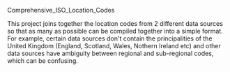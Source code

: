 Comprehensive_ISO_Location_Codes

This project joins together the location codes from 2 different 
data sources so that as many as possible can be compiled together into a simple format. 
For example, certain data sources don't contain the principalities of the 
United Kingdom (England, Scotland, Wales, Nothern Ireland etc) and other
data sources have ambiguity between regional and sub-regional codes, which can be confusing. 
